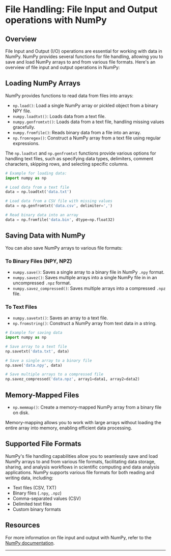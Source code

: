 # File Handling: File Input and Output operations with NumPy

## Overview

File Input and Output (I/O) operations are essential for working with data in NumPy. NumPy provides several functions for file handling, allowing you to save and load NumPy arrays to and from various file formats. Here's an overview of file input and output operations in NumPy:

## Loading NumPy Arrays

NumPy provides functions to read data from files into arrays:

- `np.load()`: Load a single NumPy array or pickled object from a binary NPY file.
- `numpy.loadtxt()`: Loads data from a text file.
- `numpy.genfromtxt()`: Loads data from a text file, handling missing values gracefully.
- `numpy.fromfile()`: Reads binary data from a file into an array.
- `np.fromregex()`: Construct a NumPy array from a text file using regular expressions.

The `np.loadtxt` and `np.genfromtxt` functions provide various options for handling text files, such as specifying data types, delimiters, comment characters, skipping rows, and selecting specific columns.

```python
# Example for loading data:
import numpy as np

# Load data from a text file
data = np.loadtxt('data.txt')

# Load data from a CSV file with missing values
data = np.genfromtxt('data.csv', delimiter=',')

# Read binary data into an array
data = np.fromfile('data.bin', dtype=np.float32)
```

## Saving Data with NumPy

You can also save NumPy arrays to various file formats:

### To Binary Files (NPY, NPZ)

- `numpy.save()`: Saves a single array to a binary file in NumPy `.npy` format.
- `numpy.savez()`: Saves multiple arrays into a single NumPy file in in an uncompressed `.npz` format.
- `numpy.savez_compressed()`: Saves multiple arrays into a compressed `.npz` file.

### To Text Files
- `numpy.savetxt()`: Saves an array to a text file.
- `np.fromstring()`: Construct a NumPy array from text data in a string.

```python
# Example for saving data
import numpy as np

# Save array to a text file
np.savetxt('data.txt', data)

# Save a single array to a binary file
np.save('data.npy', data)

# Save multiple arrays to a compressed file
np.savez_compressed('data.npz', array1=data1, array2=data2)
```

## Memory-Mapped Files

- `np.memmap()`: Create a memory-mapped NumPy array from a binary file on disk.

Memory-mapping allows you to work with large arrays without loading the entire array into memory, enabling efficient data processing.

## Supported File Formats

NumPy's file handling capabilities allow you to seamlessly save and load NumPy arrays to and from various file formats, facilitating data storage, sharing, and analysis workflows in scientific computing and data analysis applications. NumPy supports various file formats for both reading and writing data, including:

- Text files (CSV, TXT)
- Binary files (`.npy`, `.npz`)
- Comma-separated values (CSV)
- Delimited text files
- Custom binary formats

## Resources

For more information on file input and output with NumPy, refer to the [NumPy documentation](https://numpy.org/doc/stable/reference/routines.io.html).

---






